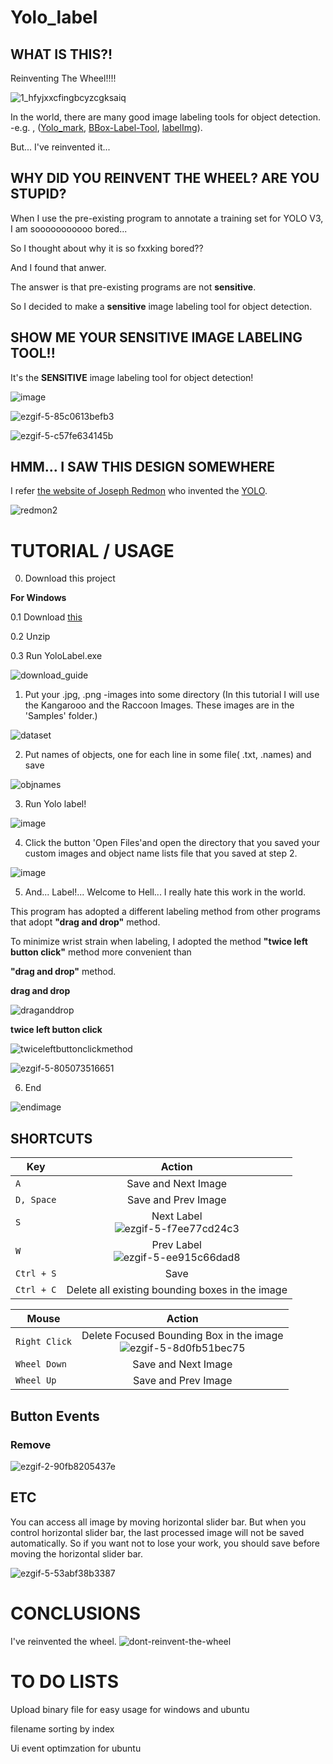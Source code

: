 # Yolo_label

## WHAT IS THIS?!
 Reinventing The Wheel!!!!
 
 ![1_hfyjxxcfingbcyzcgksaiq](https://user-images.githubusercontent.com/35001605/47629997-b47aa200-db81-11e8-8873-71ae653563e0.png)

 In the world, there are many good image labeling tools for object detection. -e.g. , ([Yolo_mark](https://github.com/AlexeyAB/Yolo_mark), [BBox-Label-Tool](https://github.com/puzzledqs/BBox-Label-Tool), [labelImg](https://github.com/tzutalin/labelImg)). 
 
But... I've reinvented it...
 
## WHY DID YOU REINVENT THE WHEEL? ARE YOU STUPID?

 When I use the pre-existing program to annotate a training set for YOLO V3, I am sooooooooooo bored...
 
 So I thought about why it is so fxxking bored??

 And I found that anwer.
 
 The answer is that pre-existing programs are not **sensitive**.
 
 So I decided to make a **sensitive** image labeling tool for object detection.
 
 ## SHOW ME YOUR SENSITIVE IMAGE LABELING TOOL!!

 It's the **SENSITIVE** image labeling tool for object detection!
 
![image](https://user-images.githubusercontent.com/35001605/47644151-bd369c80-dbb0-11e8-9505-d7ada78911c2.png)

![ezgif-5-85c0613befb3](https://user-images.githubusercontent.com/35001605/47693025-3d094900-dc3b-11e8-9d96-ea2f7e37cf7a.gif)

![ezgif-5-c57fe634145b](https://user-images.githubusercontent.com/35001605/47693028-3f6ba300-dc3b-11e8-9e22-70c448d59398.gif)

 ## HMM... I SAW THIS DESIGN SOMEWHERE
  I refer [the website of Joseph Redmon](https://pjreddie.com/darknet/
) who invented the [YOLO](https://www.youtube.com/watch?v=MPU2HistivI).

  ![redmon2](https://user-images.githubusercontent.com/35001605/47635529-a1270100-db98-11e8-8c03-1dcea7c77d1d.PNG)
# TUTORIAL / USAGE

0. Download this project

**For Windows**

0.1 Download [this](https://drive.google.com/open?id=1MJyMcqRKhiNPzJkRPQ2CmGePK9XddBNP)

0.2 Unzip

0.3 Run YoloLabel.exe

![download_guide](https://user-images.githubusercontent.com/35001605/48674490-4168b800-eb90-11e8-83fb-8ef7b5fd1040.PNG)


1. Put your .jpg, .png -images into some directory
(In this tutorial I will use the Kangarooo and the Raccoon Images. These images are in the 'Samples' folder.)

![dataset](https://user-images.githubusercontent.com/35001605/47704306-8e7afd80-dc66-11e8-9f28-13010bd2d825.PNG)

2. Put names of objects, one for each line in some file( .txt, .names) and save

![objnames](https://user-images.githubusercontent.com/35001605/47704259-75724c80-dc66-11e8-9ed1-2f84d0240ebc.PNG)

3. Run Yolo label!

![image](https://user-images.githubusercontent.com/35001605/47644151-bd369c80-dbb0-11e8-9505-d7ada78911c2.png)

4. Click the button 'Open Files'and open the directory that you saved your custom images and object name lists file that you saved at step 2.

 ![image](https://user-images.githubusercontent.com/35001605/47694149-d20e4100-dc3f-11e8-9d97-fba87a6e1b5a.png)

5. And... Label!... Welcome to Hell... I really hate this work in the world.

This program has adopted a different labeling method from other programs that adopt **"drag and drop"** method.

To minimize wrist strain when labeling, I adopted the method **"twice left button click"** method more convenient than 

**"drag and drop"** method.

**drag and drop**

![draganddrop](https://user-images.githubusercontent.com/35001605/48674135-6fe49400-eb8c-11e8-963c-c343867b7565.gif)


**twice left button click**

![twiceleftbuttonclickmethod](https://user-images.githubusercontent.com/35001605/48674136-71ae5780-eb8c-11e8-8d8f-8cb511009491.gif)


![ezgif-5-805073516651](https://user-images.githubusercontent.com/35001605/47698872-5bc80980-dc54-11e8-8984-e3e1230eccaf.gif)

6. End

![endimage](https://user-images.githubusercontent.com/35001605/47704336-a6528180-dc66-11e8-8551-3ecb612b7353.PNG)

## SHORTCUTS

| Key | Action |
|---|:---:|
| `A` | Save and Next Image  |
| `D, Space` | Save and Prev Image |
| `S` | Next Label <br> ![ezgif-5-f7ee77cd24c3](https://user-images.githubusercontent.com/35001605/47703190-d3049a00-dc62-11e8-846f-5bd91e98bdbc.gif)  |
| `W` | Prev Label <br> ![ezgif-5-ee915c66dad8](https://user-images.githubusercontent.com/35001605/47703191-d39d3080-dc62-11e8-800b-986ec214b80c.gif)  |
| `Ctrl + S` | Save |
| `Ctrl + C` | Delete all existing bounding boxes in the image |

| Mouse | Action |
|---|:---:|
| `Right Click` | Delete Focused Bounding Box in the image <br> ![ezgif-5-8d0fb51bec75](https://user-images.githubusercontent.com/35001605/47706913-c20d5600-dc6d-11e8-8a5c-47065f6a6416.gif) |
| `Wheel Down` | Save and Next Image  |
| `Wheel Up` | Save and Prev Image |

## Button Events

### Remove

![ezgif-2-90fb8205437e](https://user-images.githubusercontent.com/35001605/49983945-fbddb600-ffa8-11e8-9672-f7b71e4e603b.gif)

## ETC

You can access all image by moving horizontal slider bar. But when you control horizontal slider bar, the last processed image will not be saved automatically. So if you want not to lose your work, you should save before moving the horizontal slider bar.

![ezgif-5-53abf38b3387](https://user-images.githubusercontent.com/35001605/47708528-97bd9780-dc71-11e8-94f1-5ee23776d5fe.gif)







# CONCLUSIONS
I've reinvented the wheel.
![dont-reinvent-the-wheel](https://user-images.githubusercontent.com/35001605/47709289-46160c80-dc73-11e8-8ef6-6af3a3c52403.jpg)

# TO DO LISTS
Upload binary file for easy usage for windows and ubuntu

filename sorting by index

Ui event optimzation for ubuntu

